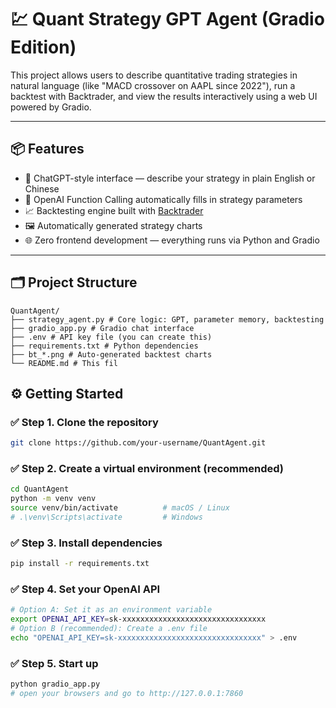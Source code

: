 # 💹 Quant Strategy GPT Agent (Gradio Edition)

This project allows users to describe quantitative trading strategies in natural language (like "MACD crossover on AAPL since 2022"), run a backtest with Backtrader, and view the results interactively using a web UI powered by Gradio.

---

## 📦 Features

- 💬 ChatGPT-style interface — describe your strategy in plain English or Chinese
- 🤖 OpenAI Function Calling automatically fills in strategy parameters
- 📈 Backtesting engine built with [Backtrader](https://www.backtrader.com/)
- 🖼️ Automatically generated strategy charts
- 🌐 Zero frontend development — everything runs via Python and Gradio

---

## 🗂️ Project Structure
```
QuantAgent/
├── strategy_agent.py # Core logic: GPT, parameter memory, backtesting
├── gradio_app.py # Gradio chat interface
├── .env # API key file (you can create this)
├── requirements.txt # Python dependencies
├── bt_*.png # Auto-generated backtest charts
└── README.md # This fil
```

## ⚙️ Getting Started

### ✅ Step 1. Clone the repository

```bash
git clone https://github.com/your-username/QuantAgent.git
```
### ✅ Step 2. Create a virtual environment (recommended)
```bash
cd QuantAgent
python -m venv venv
source venv/bin/activate          # macOS / Linux
# .\venv\Scripts\activate         # Windows
```
### ✅ Step 3. Install dependencies
```bash
pip install -r requirements.txt
```
### ✅ Step 4. Set your OpenAI API
```bash
# Option A: Set it as an environment variable
export OPENAI_API_KEY=sk-xxxxxxxxxxxxxxxxxxxxxxxxxxxxxxxx
# Option B (recommended): Create a .env file
echo "OPENAI_API_KEY=sk-xxxxxxxxxxxxxxxxxxxxxxxxxxxxxxxx" > .env
```
### ✅ Step 5. Start up
```bash
python gradio_app.py
# open your browsers and go to http://127.0.0.1:7860
```


